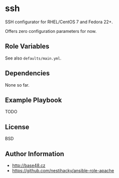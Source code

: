 ssh
===

SSH configurator for RHEL/CentOS 7 and Fedora 22+.

Offers zero configuration parameters for now.

Role Variables
--------------

See also `defaults/main.yml`.

Dependencies
------------

None so far.

Example Playbook
----------------

TODO

License
-------

BSD

Author Information
------------------

* http://base48.cz
* https://github.com/nestihacky/ansible-role-apache
